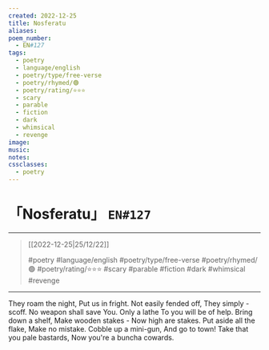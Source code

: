 ```yaml
---
created: 2022-12-25
title: Nosferatu
aliases:
poem_number:
  - EN#127
tags:
  - poetry
  - language/english
  - poetry/type/free-verse
  - poetry/rhymed/🟢
  - poetry/rating/⭐⭐⭐
  - scary
  - parable
  - fiction
  - dark
  - whimsical
  - revenge
image:
music:
notes:
cssclasses:
  - poetry
---
```

# 「Nosferatu」 `EN#127`

---

> [[2022-12-25|25/12/22]]
> 
> #poetry 
> #language/english 
> #poetry/type/free-verse 
> #poetry/rhymed/🟢 
> #poetry/rating/⭐⭐⭐ 
> #scary #parable #fiction #dark #whimsical #revenge 

---

They roam the night,
Put us in fright.
Not easily fended off,
They simply - scoff.
No weapon shall save
You. Only a lathe
To you will be of help.
Bring down a shelf,
Make wooden stakes -
Now high are stakes.
Put aside all the flake,
Make no mistake.
Cobble up a mini-gun,
And go to town!
Take that you pale bastards,
Now you're a buncha cowards.
